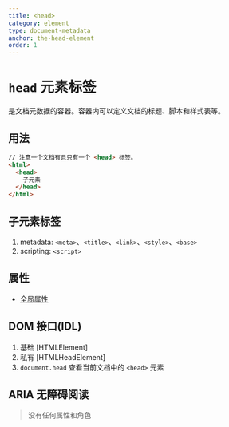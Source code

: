 ```yaml
---
title: <head>
category: element
type: document-metadata
anchor: the-head-element
order: 1
---
```


# `head` 元素标签

是文档元数据的容器。容器内可以定义文档的标题、脚本和样式表等。

## 用法

```html
// 注意一个文档有且只有一个 <head> 标签。
<html>
  <head>
    子元素
  </head>
</html>
```

## 子元素标签

1. metadata: `<meta>`、`<title>`、`<link>`、`<style>`、`<base>`
1. scripting: `<script>`

## 属性

* [全局属性](/front-end/HTML/attribute#anchor-全局属性)

## DOM 接口(IDL)

1. 基础 [HTMLElement]
1. 私有 [HTMLHeadElement]
1. `document.head` 查看当前文档中的 `<head>` 元素

## ARIA 无障碍阅读

>没有任何属性和角色
